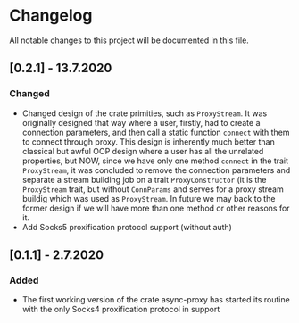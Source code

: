 # Changelog

All notable changes to this project will be documented in this file.

## [0.2.1] - 13.7.2020
### Changed
 - Changed design of the crate primities, such as `ProxyStream`. It was originally designed that way where a user,
firstly, had to create a connection parameters, and then call a static function `connect` with them to connect through proxy.
This design is inherently much better than classical but awful OOP design where a user has all the unrelated properties,
but NOW, since we have only one method `connect` in the trait `ProxyStream`, it was concluded to remove the connection parameters
and separate a stream building job on a trait `ProxyConstructor` (it is the `ProxyStream` trait, but without `ConnParams` and 
serves for a proxy stream buildig which was used as `ProxyStream`. In future we may back to the former design if we will have
more than one method or other reasons for it.
 - Add Socks5 proxification protocol support (without auth)

## [0.1.1] - 2.7.2020
### Added
 - The first working version of the crate async-proxy has started its routine with the only Socks4 proxification protocol in support
